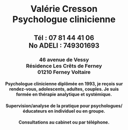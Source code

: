 ﻿<!doctype html>
<html lang="fr">
<head>
<meta charset="utf-8">
<title>Psychologue clinicienne Ferney-Voltaire</title>
<link rel="stylesheet" href="Site de base.css"> 
</head>
 <style>
body {
  background-image: url('imagefond.png');
  background-repeat: no-repeat;
  background-attachment: fixed;
  background-size: cover;
}
</style> 


<head>
<style>
div.absolute {
  position: absolute;
  top: 30px;
  left: 100px;
  width: 400px;
  height: 100px;
  text-align: center;
}
</style>
</head>
<body>
  <div class="absolute"><h1>Valérie Cresson <br> Psychologue clinicienne</h1>
	 <h2>Tél : 07 81 44 41 06 <br> No ADELI : 749301693</h2>
	 <h3>46 avenue de Vessy <br> Résidence Les Crêts de Ferney <br> 01210 Ferney Voltaire</h3>
	 <h4>Psychologue clinicienne diplômée en 1993, je reçois sur rendez-vous, adolescents, adultes, couples. Je suis formée en thérapie analytique et systémique. </h4>
	 <h4>Supervision/analyse de la pratique pour psychologues/ éducateurs en individuel ou en groupe.</h4>
	 <h4>Consultations au cabinet ou par téléphone.</h1>
	 <h1></h1>
	 <h1></h1>
	 <h1></h1>
  </div>

</body>



</html>
